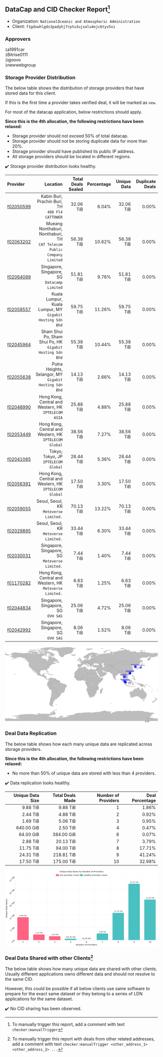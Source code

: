 ## DataCap and CID Checker Report[^1]
 - Organization: `NationalOceanic and Atmospheric Administration`
 - Client: `f1gdxwhlgds3padyhj7rptu3ujxalu4ejc6tyv5xi`
### Approvers
`1`a1991car<br/>`1`Bitrise0111<br/>`1`igoovo<br/>`1`newwebgroup

### Storage Provider Distribution
The below table shows the distribution of storage providers that have stored data for this client.

If this is the first time a provider takes verified deal, it will be marked as `new`.

For most of the datacap application, below restrictions should apply.

**Since this is the 4th allocation, the following restrictions have been relaxed:**
 - Storage provider should not exceed 50% of total datacap.
 - Storage provider should not be storing duplicate data for more than 20%.
 - Storage provider should have published its public IP address.
 - All storage providers should be located in different regions.

✔️ Storage provider distribution looks healthy.

| Provider                                              |                                                                   Location | Total Deals Sealed | Percentage | Unique Data | Duplicate Deals |
| :---------------------------------------------------- | -------------------------------------------------------------------------: | -----------------: | ---------: | ----------: | --------------: |
| [f02050599](https://filfox.info/en/address/f02050599) |                        Kabin Buri, Prachin Buri, TH<br/>`408 Fl4 CATTOWER` |          32.06 TiB |      6.04% |   32.06 TiB |           0.00% |
| [f02063202](https://filfox.info/en/address/f02063202) | Mueang Nonthaburi, Nonthaburi, TH<br/>`CAT Telecom Public Company Limited` |          56.38 TiB |     10.62% |   56.38 TiB |           0.00% |
| [f02064089](https://filfox.info/en/address/f02064089) |                            Singapore, Singapore, SG<br/>`Datacamp Limited` |          51.81 TiB |      9.76% |   51.81 TiB |           0.00% |
| [f02058557](https://filfox.info/en/address/f02058557) |               Kuala Lumpur, Kuala Lumpur, MY<br/>`Gigabit Hosting Sdn Bhd` |          59.75 TiB |     11.26% |   59.75 TiB |           0.00% |
| [f02045964](https://filfox.info/en/address/f02045964) |               Sham Shui Po, Sham Shui Po, HK<br/>`Gigabit Hosting Sdn Bhd` |          55.38 TiB |     10.44% |   55.38 TiB |           0.00% |
| [f02055638](https://filfox.info/en/address/f02055638) |                  Putra Heights, Selangor, MY<br/>`Gigabit Hosting Sdn Bhd` |          14.13 TiB |      2.66% |   14.13 TiB |           0.00% |
| [f02048990](https://filfox.info/en/address/f02048990) |                    Hong Kong, Central and Western, HK<br/>`IPTELECOM ASIA` |          25.88 TiB |      4.88% |   25.88 TiB |           0.00% |
| [f02053449](https://filfox.info/en/address/f02053449) |                  Hong Kong, Central and Western, HK<br/>`IPTELECOM Global` |          38.56 TiB |      7.27% |   38.56 TiB |           0.00% |
| [f02041085](https://filfox.info/en/address/f02041085) |                                    Tokyo, Tokyo, JP<br/>`IPTELECOM Global` |          28.44 TiB |      5.36% |   28.44 TiB |           0.00% |
| [f02056391](https://filfox.info/en/address/f02056391) |                  Hong Kong, Central and Western, HK<br/>`IPTELECOM Global` |          17.50 TiB |      3.30% |   17.50 TiB |           0.00% |
| [f02059055](https://filfox.info/en/address/f02059055) |                                  Seoul, Seoul, KR<br/>`Meteverse Limited.` |          70.13 TiB |     13.22% |   70.13 TiB |           0.00% |
| [f02029895](https://filfox.info/en/address/f02029895) |                                  Seoul, Seoul, KR<br/>`Meteverse Limited.` |          33.44 TiB |      6.30% |   33.44 TiB |           0.00% |
| [f02030031](https://filfox.info/en/address/f02030031) |                          Singapore, Singapore, SG<br/>`Meteverse Limited.` |           7.44 TiB |      1.40% |    7.44 TiB |           0.00% |
| [f01170282](https://filfox.info/en/address/f01170282) |                Hong Kong, Central and Western, HK<br/>`Meteverse Limited.` |           6.63 TiB |      1.25% |    6.63 TiB |           0.00% |
| [f02044834](https://filfox.info/en/address/f02044834) |                                     Singapore, Singapore, SG<br/>`OVH SAS` |          25.06 TiB |      4.72% |   25.06 TiB |           0.00% |
| [f02042992](https://filfox.info/en/address/f02042992) |                                     Singapore, Singapore, SG<br/>`OVH SAS` |           8.06 TiB |      1.52% |    8.06 TiB |           0.00% |

<img src="https://raw.githubusercontent.com/data-preservation-programs/filplus-checker-assets/main/filecoin-project/filecoin-plus-large-datasets/issues/1660/1681886086495.png"/>

### Deal Data Replication
The below table shows how each many unique data are replicated across storage providers.


**Since this is the 4th allocation, the following restrictions have been relaxed:**
- No more than 50% of unique data are stored with less than 4 providers.

✔️ Data replication looks healthy.

| Unique Data Size | Total Deals Made | Number of Providers | Deal Percentage |
| ---------------: | ---------------: | ------------------: | --------------: |
|         9.88 TiB |         9.88 TiB |                   1 |           1.86% |
|         2.44 TiB |         4.88 TiB |                   2 |           0.92% |
|         1.69 TiB |         5.06 TiB |                   3 |           0.95% |
|       640.00 GiB |         2.50 TiB |                   4 |           0.47% |
|        64.00 GiB |       384.00 GiB |                   6 |           0.07% |
|         2.88 TiB |        20.13 TiB |                   7 |           3.79% |
|        11.75 TiB |        94.00 TiB |                   8 |          17.71% |
|        24.31 TiB |       218.81 TiB |                   9 |          41.24% |
|        17.50 TiB |       175.00 TiB |                  10 |          32.98% |

<img src="https://raw.githubusercontent.com/data-preservation-programs/filplus-checker-assets/main/filecoin-project/filecoin-plus-large-datasets/issues/1660/1681886087243.png"/>

### Deal Data Shared with other Clients[^3]
The below table shows how many unique data are shared with other clients.
Usually different applications owns different data and should not resolve to the same CID.

However, this could be possible if all below clients use same software to prepare for the exact same dataset or they belong to a series of LDN applications for the same dataset.

✔️ No CID sharing has been observed.

[^1]: To manually trigger this report, add a comment with text `checker:manualTrigger`

[^2]: Deals from those addresses are combined into this report as they are specified with `checker:manualTrigger`

[^3]: To manually trigger this report with deals from other related addresses, add a comment with text `checker:manualTrigger <other_address_1> <other_address_2> ...`
